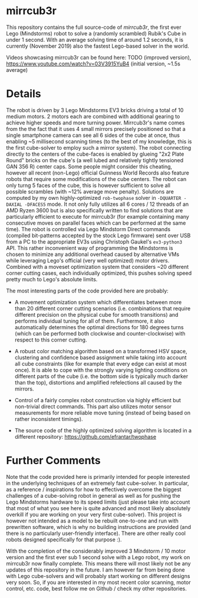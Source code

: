 mirrcub3r
=========

This repository contains the full source-code of *mirrcub3r*, the first ever Lego (Mindstorms) robot to solve a (randomly scrambled) Rubik's Cube in under 1 second. With an average solving time of around 1.2 seconds, it is currently (November 2019) also the fastest Lego-based solver in the world.

Videos showcasing mirrcub3r can be found here: TODO (improved version), https://www.youtube.com/watch?v=03V3915YuB4 (initial version, ~1.5s average)

# Details

The robot is driven by 3 Lego Mindstorms EV3 bricks driving a total of 10 medium motors. 2 motors each are combined with additional gearing to achieve higher speeds and more turning power. Mirrcub3r's name comes from the the fact that it uses 4 small mirrors precisely positioned so that a single smartphone camera can see all 6 sides of the cube at once, thus enabling ~5 millisecond scanning times (to the best of my knowledge, this is the first cube-solver to employ such a mirror system). The robot connecting directly to the centers of the cube-faces is enabled by glueing "2x2 Plate Round" bricks on the cube's (a well lubed and relatively tightly tensioned GAN 356 R) center caps. Some people might consider this cheating, however all recent (non-Lego) official Guinness World Records also feature robots that require some modifications of the cube centers. The robot can only turng 5 faces of the cube, this is however sufficient to solve all possible scrambles (with ~12% average move penalty). Solutions are computed by my own highly-optimized `rob-twophase` solver in `-DQUARTER -DAXIAL -DFACES5` mode. It not only fully utilizes all 6 cores / 12 threads of an AMD Ryzen 3600 but is also specifically written to find solutions that are particularly efficient to execute for mirrcub3r (for example containing many consecutive moves on parallel faces which can be performed at the same time). The robot is controlled via Lego Mindstorm Direct commands (compiled bit-patterns accepted by the stock Lego firmware) sent over USB from a PC to the appropriate EV3s using Christoph Gaukel's `ev3-python3` API. This rather inconvenient way of programming the Mindstorms is chosen to minimize any additional overhead caused by alternative VMs while leveraging Lego's official (very well optimized) motor drivers. Combined with a moveset optimization system that considers ~20 different corner cutting cases, each individually optimized, this pushes solving speed pretty much to Lego's absolute limits.

The most interesting parts of the code provided here are probably:

* A movement optimization system which differentiates between more than 20 different corner cutting scenarios (i.e. combinations that require different precision on the physical cube for smooth transitions) and performs individual tuning for all of them. Furthermore, it also automatically determines the optimal directions for 180 degrees turns (which can be performed both clockwise and counter-clockwise) with respect to this corner cutting.

* A robust color matching algorithm based on a transformed HSV space, clustering and confidence based assignment while taking into account all cube constraints (like for example that every edge can exist at most once). It is able to cope with the strongly varying lighting conditions on different parts of the cube (i.e. the bottom side is typically much darker than the top), distortions and amplified refelections all caused by the mirrors.

* Control of a fairly complex robot construction via highly efficient but non-trivial direct commands. This part also utilizes motor sensor measurements for more reliable move tuning (instead of being based on rather inconsistent timings).

* The source code of the highly optimized solving algorithm is located in a different repository: https://github.com/efrantar/twophase

# Further Comments

Note that the code provided here is primarily intended for people interested in the underlying techniques of an extremely fast cube-solver. In particular, as a reference / inspirations for how to effectively overcome the biggest challenges of a cube-solving robot in general as well as for pushing the Lego Mindstorms hardware to its speed limits (just please take into account that most of what you see here is quite advanced and most likely absolutely overkill if you are working on your very first cube-solver). This project is however not intended as a model to be rebuilt one-to-one and run with prewritten software, which is why no building instructions are provided (and there is no particularly user-friendly interface). There are other really cool robots designed specifically for that purpose :).

With the completion of the considerably improved 3 Mindstorm / 10 motor version and the first ever sub 1 second solve with a Lego robot, my work on mirrcub3r now finally complete. This means there will most likely not be any updates of this repository in the future. I am however far from being done with Lego cube-solvers and will probably start working on different designs very soon. So, if you are interested in my most recent color scanning, motor control, etc. code, best follow me on Github / check my other repositories.
